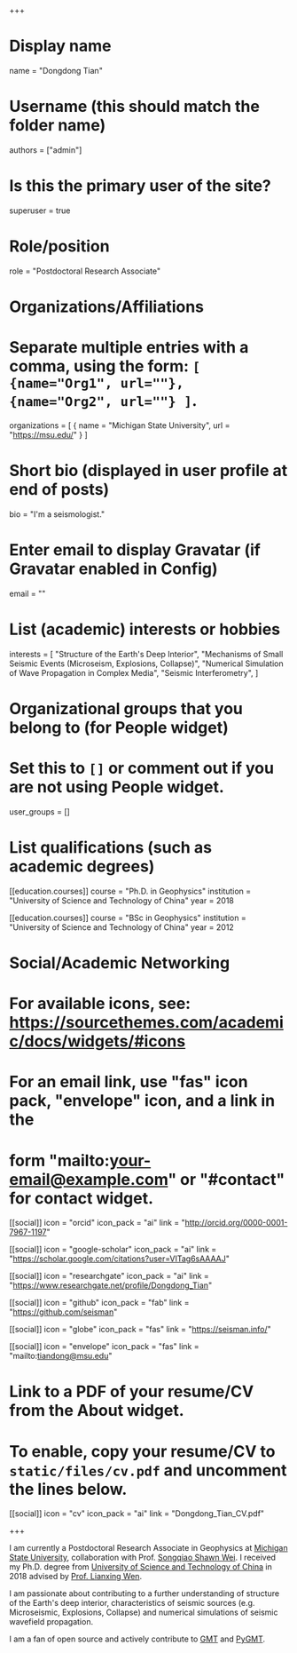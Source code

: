 +++
# Display name
name = "Dongdong Tian"

# Username (this should match the folder name)
authors = ["admin"]

# Is this the primary user of the site?
superuser = true

# Role/position
role = "Postdoctoral Research Associate"

# Organizations/Affiliations
#   Separate multiple entries with a comma, using the form: `[ {name="Org1", url=""}, {name="Org2", url=""} ]`.
organizations = [ { name = "Michigan State University", url = "https://msu.edu/" } ]

# Short bio (displayed in user profile at end of posts)
bio = "I'm a seismologist."

# Enter email to display Gravatar (if Gravatar enabled in Config)
email = ""

# List (academic) interests or hobbies
interests = [
  "Structure of the Earth's Deep Interior",
  "Mechanisms of Small Seismic Events (Microseism, Explosions, Collapse)",
  "Numerical Simulation of Wave Propagation in Complex Media",
  "Seismic Interferometry",
]

# Organizational groups that you belong to (for People widget)
#   Set this to `[]` or comment out if you are not using People widget.
user_groups = []

# List qualifications (such as academic degrees)
[[education.courses]]
  course = "Ph.D. in Geophysics"
  institution = "University of Science and Technology of China"
  year = 2018

[[education.courses]]
  course = "BSc in Geophysics"
  institution = "University of Science and Technology of China"
  year = 2012

# Social/Academic Networking
# For available icons, see: https://sourcethemes.com/academic/docs/widgets/#icons
#   For an email link, use "fas" icon pack, "envelope" icon, and a link in the
#   form "mailto:your-email@example.com" or "#contact" for contact widget.

[[social]]
  icon = "orcid"
  icon_pack = "ai"
  link = "http://orcid.org/0000-0001-7967-1197"

[[social]]
  icon = "google-scholar"
  icon_pack = "ai"
  link = "https://scholar.google.com/citations?user=VITag6sAAAAJ"

[[social]]
  icon = "researchgate"
  icon_pack = "ai"
  link = "https://www.researchgate.net/profile/Dongdong_Tian"

[[social]]
  icon = "github"
  icon_pack = "fab"
  link = "https://github.com/seisman"

[[social]]
  icon = "globe"
  icon_pack = "fas"
  link = "https://seisman.info/"

[[social]]
  icon = "envelope"
  icon_pack = "fas"
  link = "mailto:tiandong@msu.edu"

# Link to a PDF of your resume/CV from the About widget.
# To enable, copy your resume/CV to `static/files/cv.pdf` and uncomment the lines below.
[[social]]
  icon = "cv"
  icon_pack = "ai"
  link = "Dongdong_Tian_CV.pdf"

+++

I am currently a Postdoctoral Research Associate in Geophysics at
[Michigan State University](https://msu.edu/),
collaboration with Prof. [Songqiao Shawn Wei](https://msu.edu/~swei/).
I received my Ph.D. degree
from [University of Science and Technology of China](http://en.ustc.edu.cn/)
in 2018 advised by [Prof. Lianxing Wen](http://geophysics.geo.sunysb.edu/wen/).

I am passionate about contributing to a further understanding of structure
of the Earth's deep interior, characteristics of seismic sources
(e.g. Microseismic, Explosions, Collapse) and numerical simulations of seismic wavefield propagation.

I am a fan of open source and actively contribute to
[GMT](http://gmt.soest.hawaii.edu/) and
[PyGMT](https://www.pygmt.org/).
